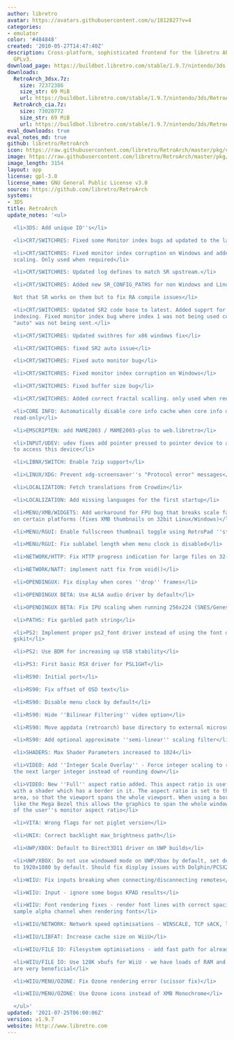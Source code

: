 ```yaml
---
author: libretro
avatar: https://avatars.githubusercontent.com/u/1812827?v=4
categories:
- emulator
color: '#484848'
created: '2010-05-27T14:47:40Z'
description: Cross-platform, sophisticated frontend for the libretro API. Licensed
  GPLv3.
download_page: https://buildbot.libretro.com/stable/1.9.7/nintendo/3ds
downloads:
  RetroArch_3dsx.7z:
    size: 72372386
    size_str: 69 MiB
    url: https://buildbot.libretro.com/stable/1.9.7/nintendo/3ds/RetroArch_3dsx.7z
  RetroArch_cia.7z:
    size: 73020772
    size_str: 69 MiB
    url: https://buildbot.libretro.com/stable/1.9.7/nintendo/3ds/RetroArch_cia.7z
eval_downloads: true
eval_notes_md: true
github: libretro/RetroArch
icon: https://raw.githubusercontent.com/libretro/RetroArch/master/pkg/ctr/assets/default.png
image: https://raw.githubusercontent.com/libretro/RetroArch/master/pkg/ctr/assets/libretro_banner.png
image_length: 3154
layout: app
license: gpl-3.0
license_name: GNU General Public License v3.0
source: https://github.com/libretro/RetroArch
systems:
- 3DS
title: RetroArch
update_notes: '<ul>

  <li>3DS: Add unique ID''s</li>

  <li>CRT/SWITCHRES: Fixed some Monitor index bugs ad updated to the latest SR2</li>

  <li>CRT/SWITCHRES: Fixed monitor index corruption on Windows and added correct fractal
  scaling. Only used when required</li>

  <li>CRT/SWITCHRES: Updated log defines to match SR upstream.</li>

  <li>CRT/SWITCHRES: Added new SR_CONFIG_PATHS for non Windows and Linux systems.<br>

  Not that SR works on them but to fix RA compile issues</li>

  <li>CRT/SWITCHRES: Updated SR2 code base to latest. Added supprt for windows monitor
  indexing. Fixed monitor index bug where index 1 was not being used correctly and
  "auto" was not being sent.</li>

  <li>CRT/SWITCHRES: Updated swithres for x86 windows fix</li>

  <li>CRT/SWITCHRES: fixed SR2 auto issue</li>

  <li>CRT/SWITCHRES: Fixed auto monitor bug</li>

  <li>CRT/SWITCHRES: Fixed monitor index corruption on Windows</li>

  <li>CRT/SWITCHRES: Fixed buffer size bug</li>

  <li>CRT/SWITCHRES: Added correct fractal scalling. only used when required.</li>

  <li>CORE INFO: Automatically disable core info cache when core info directory is
  read-only</li>

  <li>EMSCRIPTEN: add MAME2003 / MAME2003-plus to web.libretro</li>

  <li>INPUT/UDEV: udev fixes add pointer pressed to pointer device to allow udev users
  to access this device</li>

  <li>LIBNX/SWITCH: Enable 7zip support</li>

  <li>LINUX/XDG: Prevent xdg-screensaver''s "Protocol error" messages</li>

  <li>LOCALIZATION: Fetch translations from Crowdin</li>

  <li>LOCALIZATION: Add missing languages for the first startup</li>

  <li>MENU/XMB/WIDGETS: Add workaround for FPU bug that breaks scale factor comparisons
  on certain platforms (fixes XMB thumbnails on 32bit Linux/Windows)</li>

  <li>MENU/RGUI: Enable fullscreen thumbnail toggle using RetroPad ''start'' button</li>

  <li>MENU/RGUI: Fix sublabel length when menu clock is disabled</li>

  <li>NETWORK/HTTP: Fix HTTP progress indication for large files on 32-bit systems</li>

  <li>NETWORK/NATT: implement natt fix from void()</li>

  <li>OPENDINGUX: Fix display when cores ''drop'' frames</li>

  <li>OPENDINGUX BETA: Use ALSA audio driver by default</li>

  <li>OPENDINGUX BETA: Fix IPU scaling when running 256x224 (SNES/Genesis) content</li>

  <li>PATHS: Fix garbled path string</li>

  <li>PS2: Implement proper ps2_font driver instead of using the font driver from
  gskit</li>

  <li>PS2: Use BDM for increasing up USB stability</li>

  <li>PS3: First basic RSX driver for PSL1GHT</li>

  <li>RS90: Initial port</li>

  <li>RS90: Fix offset of OSD text</li>

  <li>RS90: Disable menu clock by default</li>

  <li>RS90: Hide ''Bilinear Filtering'' video option</li>

  <li>RS90: Move appdata (retroarch) base directory to external microsd card</li>

  <li>RS90: Add optional approximate ''semi-linear'' scaling filter</li>

  <li>SHADERS: Max Shader Parameters increased to 1024</li>

  <li>VIDEO: Add ''Integer Scale Overlay'' - Force integer scaling to round up to
  the next larger integer instead of rounding down</li>

  <li>VIDEO: New ''Full'' aspect ratio added. This aspect ratio is useful when used
  with a shader which has a border in it. The aspect ratio is set to the full window
  area, so that the viewport spans the whole viewport. When using a border type shader
  like the Mega Bezel this allows the graphics to span the whole window regardless
  of the user''s monitor aspect ratio</li>

  <li>VITA: Wrong flags for not piglet version</li>

  <li>UNIX: Correct backlight max_brightness path</li>

  <li>UWP/XBOX: Default to Direct3D11 driver on UWP builds</li>

  <li>UWP/XBOX: Do not use windowed mode on UWP/Xbox by default, set default resolution
  to 1920x1080 by default. Should fix display issues with Dolphin/PCSX2 on Xbox</li>

  <li>WIIU: Fix inputs breaking when connecting/disconnecting remotes</li>

  <li>WIIU: Input - ignore some bogus KPAD results</li>

  <li>WIIU: Font rendering fixes - render font lines with correct spacing, and only
  sample alpha channel when rendering fonts</li>

  <li>WIIU/NETWORK: Network speed optimisations - WINSCALE, TCP sACK, large buffers</li>

  <li>WIIU/LIBFAT: Increase cache size on WiiU</li>

  <li>WIIU/FILE IO: Filesystem optimisations - add fast path for already aligned buffers</li>

  <li>WIIU/FILE IO: Use 128K vbufs for WiiU - we have loads of RAM and large vbufs
  are very beneficial</li>

  <li>WIIU/MENU/OZONE: Fix Ozone rendering error (scissor fix)</li>

  <li>WIIU/MENU/OZONE: Use Ozone icons instead of XMB Monochrome</li>

  </ul>'
updated: '2021-07-25T06:00:06Z'
version: v1.9.7
website: http://www.libretro.com
---
```

